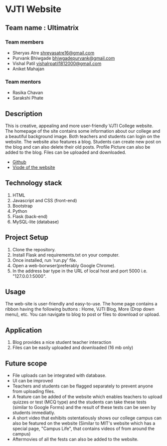# VJTI Website

## Team name : Ultimatrix

### Team members

* Sheryas Atre shreyasatre16@gmail.com
* Purvank Bhiwgade bhiwgadepurvank@gmail.com
* Vishal Patil  vishalrpatil1812000@gmail.com
* Aniket Mahajan

### Team mentors

* Rasika Chavan
* Sarakshi Phate

## Description

This is creative, appealing and more user-friendly VJTI College website.
The homepage of the site contains some information about our college and a beautiful background image. Both teachers and students can login on the website.
The website also features a blog. Students can create new post on the blog and can also delete their old posts. Profile Picture can also be added to the blog.
Files can be uploaded and downloaded.

* [Github](https://github.com/SAtacker/Ultimatrix)
* [Viode of the website](https://drive.google.com/file/d/1-ND1cCGO8w1Ph_ukLUPxdRsFst_koe4o/view?usp=sharing)

## Technology stack

1. HTML
1. Javascript and CSS (front-end)
1. Bootstrap
1. Python
1. Flask (back-end)
1. MySQL-lite (database)

## Project Setup

1. Clone the repository.
1. Install Flask and requirements.txt on your computer.
1. Once installed, run 'run.py' file.
1. Open a web-borwser(preferably Google Chrome).
1. In the address bar type in the URL of local host and port 5000 i.e. "127.0.0.1:5000".

## Usage

The web-site is user-friendly and easy-to-use.
The home page contains a ribbon having the following buttons : Home, VJTI Blog, More (Drop down menu), etc.
You can navigate to blog to post or files to download or upload.

## Application

1. Blog provides a nice student teacher interaction
1. Files can be easily uploaded and downloaded (16 mb only)

## Future scope

* File uploads can be integrated with database.
* UI can be improved
* Teachers and students can be flagged separately to prevent anyone from uploading files.
* A feature can be added of the website which enables teachers to upload quizzes or test (MCQ type) and the students can take these tests (similar to Google Forms) and the result of these tests can be seen by students immediatly.
* A short video that exhibits ostentatiously shows our college campus can also be featured on the website (Similar to MIT's website which has a special page, "Campus Life", that contains videos of from around the campus)
* Aftermovies of all the fests can also be added to the website.
